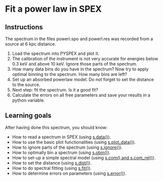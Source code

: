 # Fit a power law in SPEX

## Instructions

The spectrum in the files powerl.spo and powerl.res was recorded from a
source at 6 kpc distance.

1.  Load the spectrum into PYSPEX and plot it.
2.  The calibration of the instrument is not very accurate for energies
    below 0.3 keV and above 10 keV. Ignore those parts of the spectrum.
3.  How many data bins do you have in the spectrum? Now try to apply
    optimal binning to the spectrum. How many bins are left?
4.  Set up an absorbed powerlaw model. Do not forget to set the distance
    to the source.
5.  Next step: fit the spectrum. Is it a good fit?
6.  Calculate the errors on all free parameters and save your results in
    a python variable.

## Learning goals

After having done this spectrum, you should know:

-   How to read a spectrum in SPEX (using
    [s.data()](https://spex-xray.github.io/spex-help/pyspex/com_data.html#data)).
-   How to use the basic plot functionalities (using
    [s.plot_data()](https://spex-xray.github.io/spex-help/pyspex/com_plot.html#plot-data)).
-   How to ignore parts of the spectrum (using
    [s.ignore()](https://spex-xray.github.io/spex-help/pyspex/com_data.html#data-selection)).
-   How to optimally bin a spectrum (using
    [s.obin()](https://spex-xray.github.io/spex-help/pyspex/com_data.html#binning-and-data-selection)).
-   How to set-up a simple spectral model (using [s.com() and
    s.com_rel()](https://spex-xray.github.io/spex-help/pyspex/com_model.html#components)).
-   How to set the distance (using
    [s.dist()](https://spex-xray.github.io/spex-help/pyspex/com_model.html#distance)).
-   How to do spectral fitting (using
    [s.fit()](https://spex-xray.github.io/spex-help/pyspex/com_opt.html#fit)).
-   How to determine errors on parameters (using
    [s.error()](https://spex-xray.github.io/spex-help/pyspex/com_opt.html#error)).
